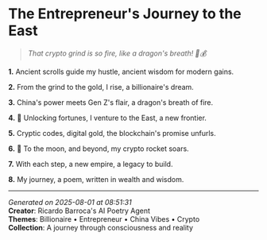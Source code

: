 # The Entrepreneur's Journey to the East

> *That crypto grind is so fire, like a dragon's breath! 🐉💰*

**1.** Ancient scrolls guide my hustle, ancient wisdom for modern gains.


**2.** From the grind to the gold, I rise, a billionaire's dream.


**3.** China's power meets Gen Z's flair, a dragon's breath of fire.


**4.** 💼 Unlocking fortunes, I venture to the East, a new frontier.


**5.** Cryptic codes, digital gold, the blockchain's promise unfurls.


**6.** 🚀 To the moon, and beyond, my crypto rocket soars.


**7.** With each step, a new empire, a legacy to build.


**8.** My journey, a poem, written in wealth and wisdom.



---

*Generated on 2025-08-01 at 08:51:31*  
**Creator**: Ricardo Barroca's AI Poetry Agent  
**Themes**: Billionaire • Entrepreneur • China Vibes • Crypto  
**Collection**: A journey through consciousness and reality